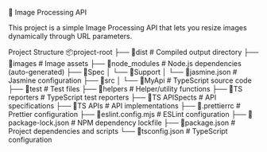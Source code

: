 📸 Image Processing API

This project is a simple Image Processing API that lets you resize images dynamically through URL parameters.

Project Structure
📦project-root
├── 📂dist                    # Compiled output directory
├── 📂images                  # Image assets
├── 📂node_modules            # Node.js dependencies (auto-generated)
├── 📂Spec
│   └── 📂Support
│       └── 📜jasmine.json    # Jasmine configuration
├── 📂src
│   └── 📂MyApi               # TypeScript source code
├──       📂test                    # Test files
├──          📂helpers                 # Helper/utility functions
├──             📂TS reporters            # TypeScript test reporters
├──          📂TS APISpects            # API specifications
├──       📂TS APIs                 # API implementations
├── 📜.prettierrc             # Prettier configuration
├── 📜eslint.config.mjs       # ESLint configuration
├── 📜package-lock.json       # NPM dependency lockfile
├── 📜package.json            # Project dependencies and scripts
└── 📜tsconfig.json           # TypeScript configuration

